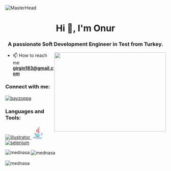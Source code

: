  ![MasterHead](https://www.seriousscrum.com/images/storage/prismic/YNNrTxAAACAA7rjPdcf77998-4a6a-42f4-a2cb-c753dd29152cblueredmorpheus.png)
<h1 align="center">Hi 👋, I'm Onur</h1>
<h3 align="center">A passionate Soft Development Engineer in Test from Turkey.</h3>

<img align="right" height=250 width=350 src="https://i.pinimg.com/originals/7f/7f/28/7f7f2882899755a705a2953b6fcfc263.gif" />

- 📫 How to reach me **girgin183@gmail.com**

<h3 align="left">Connect with me:</h3>
<p align="left">
<a href="https://twitter.com/bayzoppa" target="blank"><img align="center" src="https://raw.githubusercontent.com/rahuldkjain/github-profile-readme-generator/master/src/images/icons/Social/twitter.svg" alt="bayzoppa" height="30" width="40" /></a>
</p>

<h3 align="left">Languages and Tools:</h3>
<p align="left"> <a href="https://www.adobe.com/in/products/illustrator.html" target="_blank" rel="noreferrer"> <img src="https://www.vectorlogo.zone/logos/adobe_illustrator/adobe_illustrator-icon.svg" alt="illustrator" width="40" height="40"/> </a> <a href="https://www.java.com" target="_blank" rel="noreferrer"> <img src="https://raw.githubusercontent.com/devicons/devicon/master/icons/java/java-original.svg" alt="java" width="40" height="40"/> </a> <a href="https://www.selenium.dev" target="_blank" rel="noreferrer"> <img src="https://raw.githubusercontent.com/detain/svg-logos/780f25886640cef088af994181646db2f6b1a3f8/svg/selenium-logo.svg" alt="selenium" width="40" height="40"/> </a> </p>

<p><img align="left" src="https://github-readme-stats.vercel.app/api/top-langs?username=mednasa&show_icons=true&locale=en&layout=compact" alt="mednasa" /></p>

<p>&nbsp;<img align="center" src="https://github-readme-stats.vercel.app/api?username=mednasa&show_icons=true&locale=en" alt="mednasa" /></p>

<p><img align="center" src="https://github-readme-streak-stats.herokuapp.com/?user=mednasa&" alt="mednasa" /></p>
